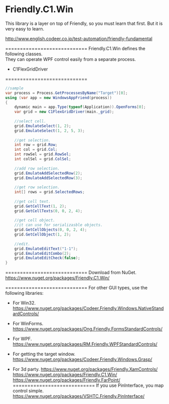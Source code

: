 Friendly.C1.Win
============================

This library is a layer on top of
Friendly, so you must learn that first.
But it is very easy to learn.

http://www.english.codeer.co.jp/test-automation/friendly-fundamental  

============================
Friendly.C1.Win defines the following classes.   
They can operate WPF control easily from a separate process.  

* C1FlexGridDriver

============================
```cs  
//sample  
var process = Process.GetProcessesByName("Target")[0];  
using (var app = new WindowsAppFriend(process))  
{  
    dynamic main = app.Type(typeof(Application)).OpenForms[0];  
    var grid = new C1FlexGridDriver(main._grid);
    
    //select cell.
    grid.EmulateSelect(1, 2);
    grid.EmulateSelect(1, 2, 5, 3);
    
    //get selection.
    int row = grid.Row;
    int col = grid.Col;
    int rowSel = grid.RowSel;
    int colSel = grid.ColSel;
    
    //add row selection.
    grid.EmulateAddSelectedRow(2);
    grid.EmulateAddSelectedRow(3);
    
    //get row selection.
    int[] rows = grid.SelectedRows;
    
    //get cell text.
    grid.GetCellText(1, 2);
    grid.GetCellTexts(0, 0, 2, 4);
    
    //get cell object.
    //it can use for serializasble objects.
    grid.GetCellObjects(0, 0, 2, 4);
    grid.GetCellObject(1, 2);
    
    //edit.
    grid.EmulateEditText("1-1");
    grid.EmulateEditCombo(2);
    grid.EmulateEditCheck(false);
}  
```

============================
Download from NuGet.  
https://www.nuget.org/packages/Friendly.C1.Win/

============================
For other GUI types, use the following libraries:

* For Win32.  
https://www.nuget.org/packages/Codeer.Friendly.Windows.NativeStandardControls/  

* For WinForms.  
https://www.nuget.org/packages/Ong.Friendly.FormsStandardControls/  

* For WPF.
https://www.nuget.org/packages/RM.Friendly.WPFStandardControls/  

* For getting the target window.  
https://www.nuget.org/packages/Codeer.Friendly.Windows.Grasp/  

* For 3d party.
https://www.nuget.org/packages/Friendly.XamControls/
https://www.nuget.org/packages/Friendly.C1.Win/
https://www.nuget.org/packages/Friendly.FarPoint/
============================
If you use PinInterface, you map control simple.  
https://www.nuget.org/packages/VSHTC.Friendly.PinInterface/

